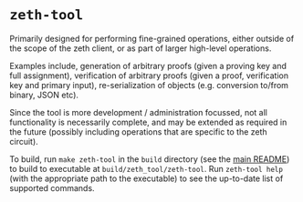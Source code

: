 # `zeth-tool`

Primarily designed for performing fine-grained operations, either outside of the scope of the zeth client, or as part of larger high-level operations.

Examples include, generation of arbitrary proofs (given a proving key and full assignment), verification of arbitrary proofs (given a proof, verification key and primary input), re-serialization of objects (e.g. conversion to/from binary, JSON etc).

Since the tool is more development / administration focussed, not all functionality is necessarily complete, and may be extended as required in the future (possibly including operations that are specific to the zeth circuit).

To build, run `make zeth-tool` in the `build` directory (see the [main README](../README.md)) to build to executable at `build/zeth_tool/zeth-tool`. Run `zeth-tool help` (with the appropriate path to the executable) to see the up-to-date list of supported commands.

